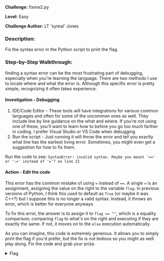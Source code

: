 **Challenge:** fixme2.py

**Level:** Easy

**Challenge Author:** LT 'syreal' Jones

### Description: 
Fix the syntax error in the Python script to print the flag.

### Step-by-Step Walkthrough:
finding a syntax error can be the most frustrating part of debugging, especially when you're learning the language. There are two methods I use to locate where and what the error is. Although this specific error is pretty simple, recognizing it often takes experience.

#### Investigation - Debugging
1. IDE/Code Editor - These tools will have integrations for various common languages and often for some of the uncommon ones as well. They include line by line guidance on the what and where. If you're not using one of these, you'll want to learn how to before you go too much farther in coding. I prefer Visual Studio or VS Code when debugging
2. Run the script - Just running it will throw the error and tell you exactly what line has the earliest living error. Sometimes, you might even get a suggestion for how to fix them.

Run the code to see: `SyntaxError: invalid syntax. Maybe you meant '==' or ':=' instead of '='? on line 22`

#### Action - Edit the code
This error has the common mistake of using `=` instead of `==`. A single `=` is an assignment, assigning the value on the right to the variable `flag`. In previous versions of Python, I think this used to default as `True` (or maybe it was C++?) but I suppose this is no longer a valid syntax. Instead, it throws an error, which is better for everyone anyways.

To fix this error, the answer is to assign it to `flag == ""`, which is a equality comparison; comparing `flag` to what's on the right and executing if they are exactly the same. If not, it moves on to the `else` execution automatically.

As you can imagine, this code is extremely generous. It allows you to simply print the flag if you'd prefer, but the fix is not tedious so you might as well play along. Fix the code and grab your prize.

<details><summary>Flag</summary>
    <pre>
    picoCTF{3qu4l1ty_n0t_4551gnm3nt_e8814d03}
    </pre>
   </details>